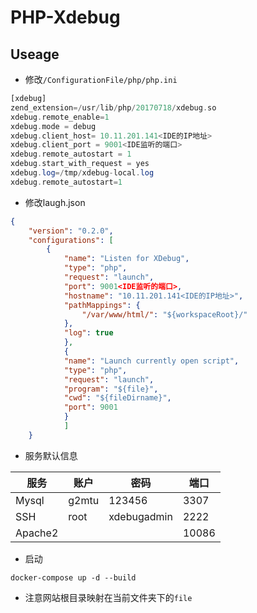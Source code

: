 # PHP-Xdebug

## Useage

- 修改`/ConfigurationFile/php/php.ini`

```php
[xdebug] 
zend_extension=/usr/lib/php/20170718/xdebug.so 
xdebug.remote_enable=1 
xdebug.mode = debug 
xdebug.client_host= 10.11.201.141<IDE的IP地址>
xdebug.client_port = 9001<IDE监听的端口>
xdebug.remote_autostart = 1 
xdebug.start_with_request = yes 
xdebug.log=/tmp/xdebug-local.log
xdebug.remote_autostart=1
```

- 修改laugh.json

```json
{
    "version": "0.2.0", 
    "configurations": [ 
        { 
            "name": "Listen for XDebug", 
            "type": "php", 
            "request": "launch", 
            "port": 9001<IDE监听的端口>, 
            "hostname": "10.11.201.141<IDE的IP地址>", 
            "pathMappings": { 
                "/var/www/html/": "${workspaceRoot}/" 
            }, 
            "log": true 
            },
            { 
            "name": "Launch currently open script", 
            "type": "php", 
            "request": "launch", 
            "program": "${file}", 
            "cwd": "${fileDirname}", 
            "port": 9001
            } 
            ] 
    }
```

- 服务默认信息

| 服务    | 账户  | 密码        | 端口  |
| ------- | ----- | ----------- | ----- |
| Mysql   | g2mtu | 123456      | 3307  |
| SSH     | root  | xdebugadmin | 2222  |
| Apache2 |       |             | 10086 |

- 启动

```
docker-compose up -d --build
```

- 注意网站根目录映射在当前文件夹下的`file`